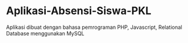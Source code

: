 # Aplikasi-Absensi-Siswa-PKL
Aplikasi dibuat dengan bahasa pemrograman PHP, Javascript, Relational Database menggunakan MySQL
